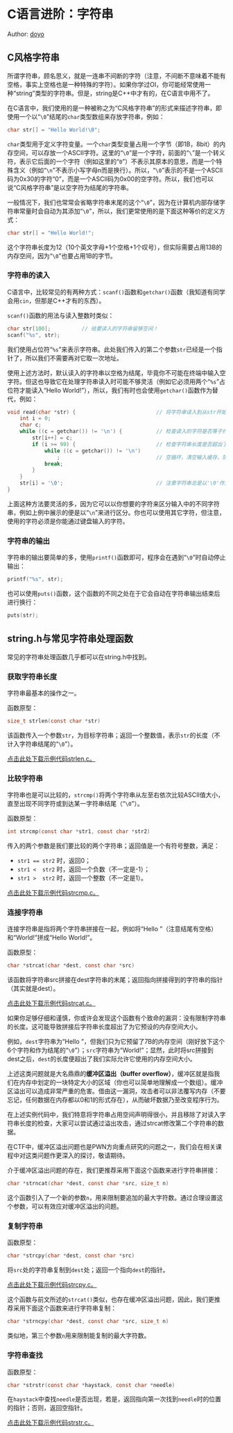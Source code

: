 # C语言进阶：字符串

Author: [doyo](https://github.com/doyo2024)

## C风格字符串

所谓字符串，顾名思义，就是一连串不间断的字符（注意，不间断不意味着不能有空格，事实上空格也是一种特殊的字符）。如果你学过OI，你可能经常使用一种“string”类型的字符串。但是，string是C++中才有的，在C语言中用不了。

在C语言中，我们使用的是一种被称之为“C风格字符串”的形式来描述字符串，即使用一个以“`\0`”结尾的`char`类型数组来存放字符串，例如：

```c
char str[] = "Hello World!\0";
```

`char`类型用于定义字符变量。一个`char`类型变量占用一个字节（即1B，8bit）的内存空间，可以存放一个ASCII字符。这里的“`\0`”是一个字符，前面的“`\`”是一个转义符，表示它后面的一个字符（例如这里的“`0`”）不表示其原本的意思，而是一个特殊含义（例如“`\n`”不表示小写字母n而是换行）。所以，“`\0`”表示的不是一个ASCII码为0x30的字符“0”，而是一个ASCII码为0x00的空字符。所以，我们也可以说“C风格字符串”是以空字符为结尾的字符串。

一般情况下，我们也常常会省略字符串末尾的这个“`\0`”，因为在计算机内部存储字符串常量时会自动为其添加“`\0`”，所以，我们更常使用的是下面这种等价的定义方式：

```c
char str[] = "Hello World!";
```

这个字符串长度为12（10个英文字母+1个空格+1个叹号），但实际需要占用13B的内存空间，因为“`\0`”也要占用1B的字节。

### 字符串的读入

C语言中，比较常见的有两种方式：`scanf()`函数和`getchar()`函数（我知道有同学会用`cin`，但那是C++才有的东西）。

`scanf()`函数的用法与读入整数时类似：

```c
char str[100];          // 给要读入的字符串留够空间！
scanf("%s", str);
```

我们使用占位符“`%s`”来表示字符串。此处我们传入的第二个参数`str`已经是一个指针了，所以我们不需要再对它取一次地址。

使用上述方法时，默认读入的字符串以空格为结尾，毕竟你不可能在终端中输入空字符。但这也导致它在处理字符串读入时可能不够灵活（例如它必须用两个“`%s`”占位符才能读入“Hello World!”），所以，我们有时也会使用`getchar()`函数作为替代，例如：

```c
void read(char *str) {                          // 将字符串读入到从str开始的一段内存中
    int i = 0;
    char c;     
    while ((c = getchar()) != '\n') {           // 检查读入的字符是否等于约定的字符串结尾字符，这里是'\n'
        str[i++] = c;
        if (i >= 99) {                          // 检查字符串长度是否超出了可接受的范围
            while ((c = getchar()) != '\n')
                ;                               // 空循环，清空输入缓存，防止影响下一次读入
            break;
        }
    }
    str[i] = '\0';                              // 注意字符串总是以'\0'作为结束
}
```

上面这种方法要灵活的多，因为它可以以你想要的字符来区分输入中的不同字符串，例如上例中展示的便是以“`\n`”来进行区分。你也可以使用其它字符，但注意，使用的字符必须是你能通过键盘输入的字符。

### 字符串的输出

字符串的输出要简单的多，使用`printf()`函数即可，程序会在遇到“`\0`”时自动停止输出：

```c
printf("%s", str);
```

也可以使用`puts()`函数，这个函数的不同之处在于它会自动在字符串输出结束后进行换行：

```c
puts(str);
```

## string.h与常见字符串处理函数

常见的字符串处理函数几乎都可以在string.h中找到。

### 获取字符串长度

字符串最基本的操作之一。

函数原型：

```c
size_t strlen(const char *str)
```

该函数传入一个参数`str`，为目标字符串；返回一个整数值，表示`str`的长度（不计入字符串结尾的“`\0`”）。

[点击此处下载示例代码strlen.c。](/posts/2024/2_advanced_C/code/string/strlen.c)

### 比较字符串

字符串也是可以比较的，`strcmp()`将两个字符串从左至右依次比较ASCII值大小，直至出现不同字符或到达某一字符串结尾（“`\0`”）。

函数原型：

```c
int strcmp(const char *str1, const char *str2)
```

传入的两个参数是我们要比较的两个字符串；返回值是一个有符号整数，满足：

* `str1 == str2` 时，返回0；
* `str1 <  str2` 时，返回一个负数（不一定是-1）；
* `str1 >  str2` 时，返回一个整数（不一定是1）。

[点击此处下载示例代码strcmp.c。](/posts/2024/2_advanced_C/code/string/strcmp.c)

### 连接字符串

连接字符串是指将两个字符串拼接在一起，例如将“Hello ”（注意结尾有空格）和“World!”拼成“Hello World!”。

函数原型：

```c
char *strcat(char *dest, const char *src)
```

该函数将字符串src拼接在dest字符串的末尾；返回指向拼接得到的字符串的指针（其实就是dest）。

[点击此处下载示例代码strcat.c。](/posts/2024/2_advanced_C/code/string/strcat.c)

如果你足够仔细和谨慎，你或许会发现这个函数有个致命的漏洞：没有限制字符串的长度。这可能导致拼接后字符串长度超出了为它预设的内存空间大小。 

例如，`dest`字符串为“Hello ”，但我们只为它预留了7B的内存空间（刚好放下这个6个字符和作为结尾的“`\0`”）；`src`字符串为“World!”；显然，此时将src拼接到dest之后，`dest`的长度便超出了我们实际允许它使用的内存空间大小。

上述这类问题就是大名鼎鼎的**缓冲区溢出（buffer overflow）**，缓冲区就是指我们在内存中划定的一块特定大小的区域（你也可以简单地理解成一个数组）。缓冲区溢出可以造成非常严重的危害。借由这一漏洞，攻击者可以非法覆写内存（不要忘记，任何数据在内存都以0和1的形式存在），从而破坏数据乃至改变程序行为。

在上述实例代码中，我们特意将字符串占用空间声明得很小，并且移除了对读入字符串长度的检查，大家可以尝试通过溢出攻击，通过strcat修改第二个字符串的数据。

在CTF中，缓冲区溢出问题也是PWN方向重点研究的问题之一，我们会在相关课程中对这类问题作更深入的探讨，敬请期待。

介于缓冲区溢出问题的存在，我们更推荐采用下面这个函数来进行字符串拼接：

```c
char *strncat(char *dest, const char *src, size_t n)
```

这个函数引入了一个新的参数`n`，用来限制要追加的最大字符数。通过合理设置这个参数，可以有效应对缓冲区溢出的问题。

### 复制字符串

函数原型：

```c
char *strcpy(char *dest, const char *src)
```

将`src`处的字符串复制到`dest`处；返回一个指向`dest`的指针。

[点击此处下载示例代码strcpy.c。](/posts/2024/2_advanced_C/code/string/strcpy.c)

这个函数与前文所述的`strcat()`类似，也存在缓冲区溢出问题，因此，我们更推荐采用下面这个函数来进行字符串复制：

```c
char *strncpy(char *dest, const char *src, size_t n)
```

类似地，第三个参数`n`用来限制能复制的最大字符数。

### 字符串查找

函数原型：

```c
char *strstr(const char *haystack, const char *needle)
```

在`haystack`中查找`needle`是否出现，若是，返回指向第一次找到`needle`时的位置的指针；否则，返回空指针。

[点击此处下载示例代码strstr.c。](/posts/2024/2_advanced_C/code/string/strstr.c)